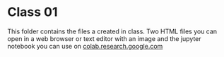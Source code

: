 # Class 01

This folder contains the files a created in class.
Two HTML files you can open in a web browser or text editor with an image and the jupyter notebook you can use on [colab.research.google.com](https://colab.research.google.com)
